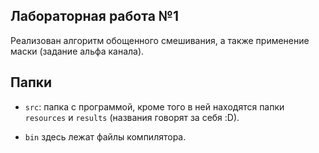 ## Лабораторная работа №1

Реализован алгоритм обощенного смешивания, а также применение маски (задание альфа канала).

## Папки

- `src`: папка с программой, кроме того в ней находятся папки `resources` и `results` (названия говорят за себя :D).

- `bin` здесь лежат файлы компилятора.


